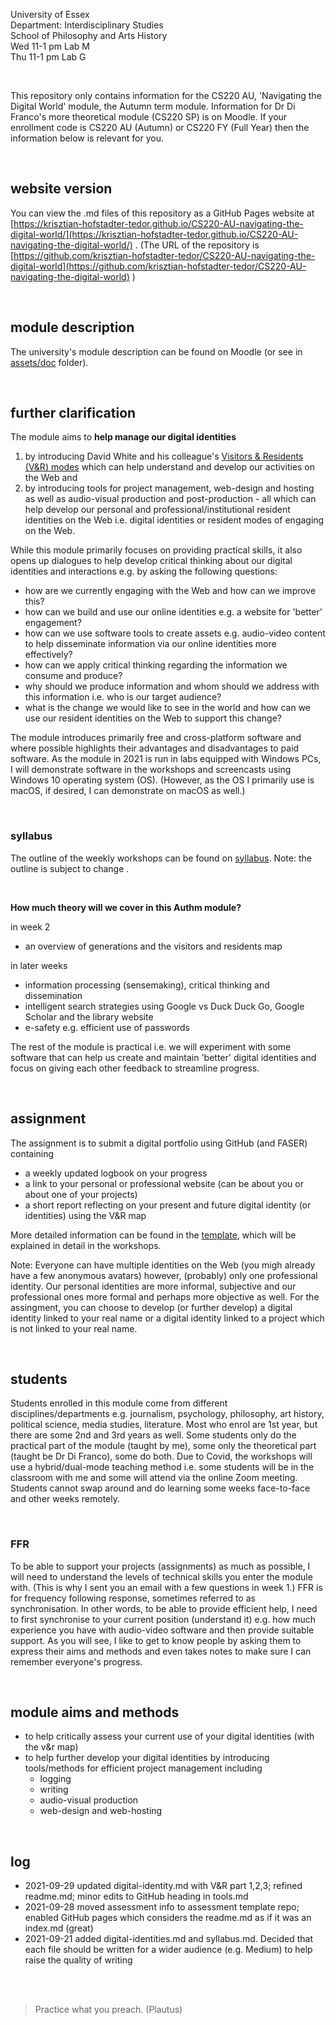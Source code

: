 <!--
TODO:
## write here - publish on Medium (later)
- write each file for Medium audience (and students) 
- needs to be accessible here (or on khofstadter.com) as well as students might not have access to more than 5 articles, etc.
- use 'you could read it on Medium' on the top of the file once published on Medium

## slides for Paula

## week 2 module outline/digital identity/assignment template
- finish digital-identity.md
  - V&R part 3
- finish template repo
  - have a look at examples from last year and ARU
  - can they clone this repo or should the download/upload?
  - populate with all files needed (perhaps own v&r maps)
  - write assessment guide and rubric/checksheet

## syllabus w3 - w7
- GitHub repo
- tools.md
- other .md files
- publish on Medium?
### screencasts
- find mic solution
- book lab M or G
- make screencasts in lab G

## labs
- option A: student computer or lecturn
- option B: mac with remote desktop
- any update about the little table?
- revised hybrid class teaching (how can audio sources be mixed efficiently)
- are breakout rooms in hybrid classes possible?

## compulsory induction
- what compusory induction do I have to do?

## address all themes in syllabus
- digital identities
- e-safety
- blogging
- social media
- multimedia production
- intelligent search strategies

## address these questions:
- how are digital technologies transforming society?
- to what extent do digital technologies curb or enhance our rights and freedom?
- what digital skills are needed for the knowledge economy and a democratic society?
- how can we build and use our online identities?
- how might we use digital technologies as creative and engaging forms of communication?

## hex and performance
- who wants to perform?
-->

<!-- # can I add a custom title in an HTML head here? -->

University of Essex    
Department: Interdisciplinary Studies   
School of Philosophy and Arts History  
Wed 11-1 pm Lab M  
Thu 11-1 pm Lab G  

<br>
    
This repository only contains information for the CS220 AU, 'Navigating the Digital World' module, the Autumn term module. Information for Dr Di Franco's more theoretical module (CS220 SP) is on Moodle. If your enrollment code is CS220 AU (Autumn) or CS220 FY (Full Year) then the information below is relevant for you.

<br>

## website version
You can view the .md files of this repository as a GitHub Pages website at [https://krisztian-hofstadter-tedor.github.io/CS220-AU-navigating-the-digital-world/](https://krisztian-hofstadter-tedor.github.io/CS220-AU-navigating-the-digital-world/) . (The URL of the repository is [https://github.com/krisztian-hofstadter-tedor/CS220-AU-navigating-the-digital-world](https://github.com/krisztian-hofstadter-tedor/CS220-AU-navigating-the-digital-world) )

<br>

## module description
The university's module description can be found on Moodle (or see in [assets/doc](https://github.com/krisztian-hofstadter-tedor/CS220-AU-navigating-the-digital-world/tree/main/assets/doc) folder).

<br>

## further clarification
The module aims to **help manage our digital identities**

1. by introducing David White and his colleague's [Visitors & Residents (V&R) modes](digital-identities.md/#visitors-and-residents) which can help understand and develop our activities on the Web and 
2. by introducing tools for project management, web-design and hosting as well as audio-visual production and post-production - all which can help develop our personal and professional/institutional resident identities on the Web i.e. digital identities or resident modes of engaging on the Web.

<!-- #todo embed plan V&R map -->

While this module primarily focuses on providing practical skills, it also opens up dialogues to help develop critical thinking about our digital identities and interactions e.g. by asking the following questions:

- how are we currently engaging with the Web and how can we improve this?
- how can we build and use our online identities e.g. a website for 'better' engagement?
- how can we use software tools to create assets e.g. audio-video content to help disseminate information via our online identities more effectively?
- how can we apply critical thinking regarding the information we consume and produce?
- why should we produce information and whom should we address with this information i.e. who is our target audience?
- what is the change we would like to see in the world and how can we use our resident identities on the Web to support this change?

The module introduces primarily free and cross-platform software and where possible highlights their advantages and disadvantages to paid software. As the module in 2021 is run in labs equipped with Windows PCs, I will demonstrate software in the workshops and screencasts using Windows 10 operating system (OS). (However, as the OS I primarily use is macOS, if desired, I can demonstrate on macOS as well.)

<br>

### syllabus
The outline of the weekly workshops can be found on [syllabus](syllabus.md). Note: the outline is subject to change <!-- #todo change ARU phrase -->.

<br>

**How much theory will we cover in this Authm module?**

in week 2
- an overview of generations and the visitors and residents map

in later weeks
- information processing (sensemaking), critical thinking and dissemination
- intelligent search strategies using Google vs Duck Duck Go, Google Scholar and the library website
- e-safety e.g. efficient use of passwords

The rest of the module is practical i.e. we will experiment with some software that can help us create and maintain 'better' digital identities and focus on giving each other feedback to streamline progress. 

<br>

## assignment
The assignment is to submit a digital portfolio using GitHub (and FASER) containing
- a weekly updated logbook on your progress
- a link to your personal or professional website (can be about you or about one of your projects)
- a short report reflecting on your present and future digital identity (or identities) using the V&R map

More detailed information can be found in the [template](https://github.com/krisztian-hofstadter-tedor/CS220-AU-portfolio), which will be explained in detail in the workshops. 

Note: Everyone can have multiple identities on the Web (you migh already have a few anonymous avatars) however, (probably) only one professional identity. Our personal identities are more informal, subjective and our professional ones more formal and perhaps more objective as well. For the assingment, you can choose to develop (or further develop) a digital identity linked to your real name or a digital identity linked to a project which is not linked to your real name. 

<!-- ### assigment examples #todo: 
A few submissions from last year (Essex and ARU) to plant some ideas. 
-->

<br>

## students
Students enrolled in this module come from different disciplines/departments e.g. journalism, psychology, philosophy, art history, political science, media studies, literature. Most who enrol are 1st year, but there are some 2nd and 3rd years as well. Some students only do the practical part of the module (taught by me), some only the theoretical part (taught be Dr Di Franco), some do both. Due to Covid, the workshops will use a hybrid/dual-mode teaching method i.e. some students will be in the classroom with me and some will attend via the online Zoom meeting. Students cannot swap around and do learning some weeks face-to-face and other weeks remotely. 

<br>

### FFR
To be able to support your projects (assignments) as much as possible, I will need to understand the levels of technical skills you enter the module with. (This is why I sent you an email with a few questions in week 1.) FFR is for frequency following response, sometimes referred to as synchronisation. In other words, to be able to provide efficient help, I need to first synchronise to your current position (understand it) e.g. how much experience you have with audio-video software and then provide suitable support. As you will see, I like to get to know people by asking them to express their aims and methods and even takes notes to make sure I can remember everyone's progress. 

<br>

## module aims and methods
- to help critically assess your current use of your digital identities (with the v&r map)
- to help further develop your digital identities by introducing tools/methods for efficient project management including 
  - logging
  - writing
  - audio-visual production
  - web-design and web-hosting

<br>

## log
- 2021-09-29 updated digital-identity.md with V&R part 1,2,3;  refined readme.md; minor edits to GitHub heading in tools.md
- 2021-09-28 moved assessment info to assessment template repo;  enabled GitHub pages which considers the readme.md as if it was an index.md (great)    
- 2021-09-21 added digital-identities.md and syllabus.md. Decided that each file should be written for a wider audience (e.g. Medium) to help raise the quality of writing

<br><br>

> Practice what you preach. (Plautus)
